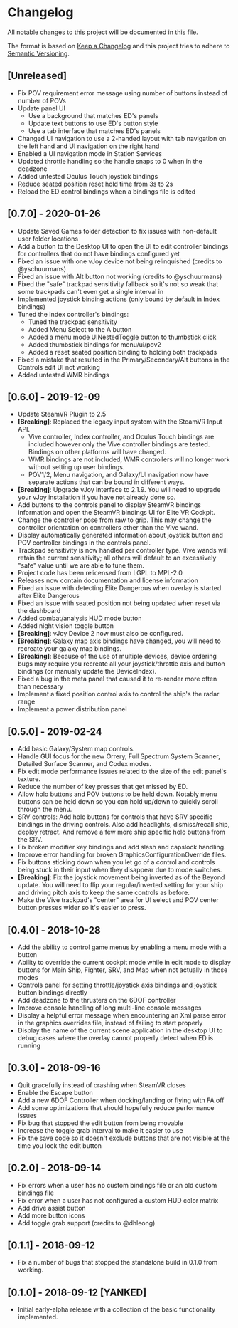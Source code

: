 # Changelog

All notable changes to this project will be documented in this file.

The format is based on [Keep a Changelog](https://keepachangelog.com/en/1.0.0/) and this project tries to adhere to [Semantic Versioning](https://semver.org/spec/v2.0.0.html).

## [Unreleased]

- Fix POV requirement error message using number of buttons instead of number of POVs
- Update panel UI
  - Use a background that matches ED's panels
  - Update text buttons to use ED's button style
  - Use a tab interface that matches ED's panels
- Changed UI navigation to use a 2-handed layout with tab navigation on the left hand and UI navigation on the right hand
- Enabled a UI navigation mode in Station Services
- Updated throttle handling so the handle snaps to 0 when in the deadzone
- Added untested Oculus Touch joystick bindings
- Reduce seated position reset hold time from 3s to 2s
- Reload the ED control bindings when a bindings file is edited

## [0.7.0] - 2020-01-26

- Update Saved Games folder detection to fix issues with non-default user folder locations
- Add a button to the Desktop UI to open the UI to edit controller bindings for controllers that do not have bindings configured yet
- Fixed an issue with one vJoy device not being relinquished (credits to @yschuurmans)
- Fixed an issue with Alt button not working (credits to @yschuurmans)
- Fixed the "safe" trackpad sensitivity fallback so it's not so weak that some trackpads can't even get a single interval in
- Implemented joystick binding actions (only bound by default in Index bindings)
- Tuned the Index controller's bindings:
  - Tuned the trackpad sensitivity
  - Added Menu Select to the A button
  - Added a menu mode UINestedToggle button to thumbstick click
  - Added thumbstick bindings for menu/ui/pov2
  - Added a reset seated position binding to holding both trackpads
- Fixed a mistake that resulted in the Primary/Secondary/Alt buttons in the Controls edit UI not working
- Added untested WMR bindings

## [0.6.0] - 2019-12-09

- Update SteamVR Plugin to 2.5
- **[Breaking]**: Replaced the legacy input system with the SteamVR Input API.
  - Vive controller, Index controller, and Oculus Touch bindings are included however only the Vive controller bindings are tested. Bindings on other platforms will have changed.
  - WMR bindings are not included, WMR controllers will no longer work without setting up user bindings.
  - POV1/2, Menu navigation, and Galaxy/UI navigation now have separate actions that can be bound in different ways.
- **[Breaking]**: Upgrade vJoy interface to 2.1.9. You will need to upgrade your vJoy installation if you have not already done so.
- Add buttons to the controls panel to display SteamVR bindings information and open the SteamVR bindings UI for Elite VR Cockpit.
- Change the controller pose from raw to grip. This may change the controller orientation on controllers other than the Vive wand.
- Display automatically generated information about joystick button and POV controller bindings in the controls panel.
- Trackpad sensitivity is now handled per controller type. Vive wands will retain the current sensitivity; all others will default to an excessively "safe" value until we are able to tune them.
- Project code has been relicensed from LGPL to MPL-2.0
- Releases now contain documentation and license information
- Fixed an issue with detecting Elite Dangerous when overlay is started after Elite Dangerous
- Fixed an issue with seated position not being updated when reset via the dashboard
- Added combat/analysis HUD mode button
- Added night vision toggle button
- **[Breaking]**: vJoy Device 2 now must also be configured.
- **[Breaking]**: Galaxy map axis bindings have changed, you will need to recreate your galaxy map bindings.
- **[Breaking]**: Because of the use of multiple devices, device ordering bugs may require you recreate all your joystick/throttle axis and button bindings (or manually update the DeviceIndex).
- Fixed a bug in the meta panel that caused it to re-render more often than necessary
- Implement a fixed position control axis to control the ship's the radar range
- Implement a power distribution panel

## [0.5.0] - 2019-02-24

- Add basic Galaxy/System map controls.
- Handle GUI focus for the new Orrery, Full Spectrum System Scanner, Detailed Surface Scanner, and Codex modes.
- Fix edit mode performance issues related to the size of the edit panel's texture.
- Reduce the number of key presses that get missed by ED.
- Allow holo buttons and POV buttons to be held down. Notably menu buttons can be held down so you can hold up/down to quickly scroll through the menu.
- SRV controls: Add holo buttons for controls that have SRV specific bindings in the driving controls. Also add headlights, dismiss/recall ship, deploy retract. And remove a few more ship specific holo buttons from the SRV.
- Fix broken modifier key bindings and add slash and capslock handling.
- Improve error handling for broken GraphicsConfigurationOverride files.
- Fix buttons sticking down when you let go of a control and controls being stuck in their input when they disappear due to mode switches.
- **[Breaking]**: Fix the joystick movement being inverted as of the Beyond update. You will need to flip your regular/inverted setting for your ship and driving pitch axis to keep the same controls as before.
- Make the Vive trackpad's "center" area for UI select and POV center button presses wider so it's easier to press.

## [0.4.0] - 2018-10-28

* Add the ability to control game menus by enabling a menu mode with a button
* Ability to override the current cockpit mode while in edit mode to display buttons for Main Ship, Fighter, SRV, and Map when not actually in those modes
* Controls panel for setting throttle/joystick axis bindings and joystick button bindings directly
* Add deadzone to the thrusters on the 6DOF controller
* Improve console handling of long multi-line console messages
* Display a helpful error message when encountering an Xml parse error in the graphics overrides file, instead of failing to start properly
* Display the name of the current scene application in the desktop UI to debug cases where the overlay cannot properly detect when ED is running

## [0.3.0] - 2018-09-16

- Quit gracefully instead of crashing when SteamVR closes
- Enable the Escape button
- Add a new 6DOF Controller when docking/landing or flying with FA off
- Add some optimizations that should hopefully reduce performance issues
- Fix bug that stopped the edit button from being movable
- Increase the toggle grab interval to make it easier to use
- Fix the save code so it doesn't exclude buttons that are not visible at the time you lock the edit button

## [0.2.0] - 2018-09-14

- Fix errors when a user has no custom bindings file or an old custom bindings file
- Fix error when a user has not configured a custom HUD color matrix
- Add drive assist button
- Add more button icons
- Add toggle grab support (credits to @dhleong)

## [0.1.1] - 2018-09-12

- Fix a number of bugs that stopped the standalone build in 0.1.0 from working.

## [0.1.0] - 2018-09-12 [YANKED]

- Initial early-alpha release with a collection of the basic functionality implemented.
